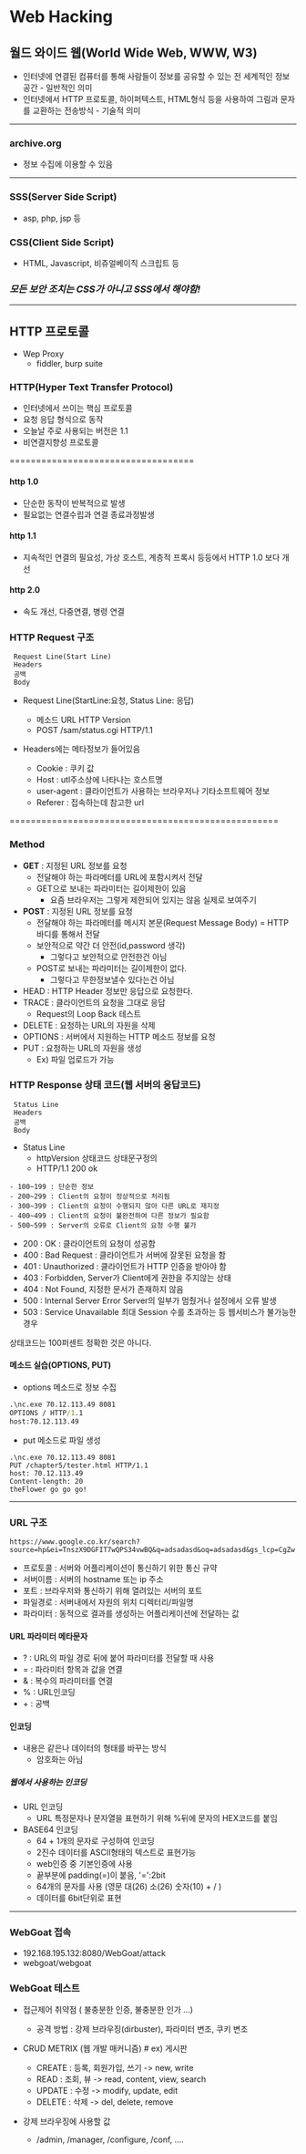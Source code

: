 # Web Hacking

## 월드 와이드 웹(World Wide Web, WWW, W3)
*  인터넷에 연결된 컴퓨터를 통해 사람들이 정보를 공유할 수 있는 전 세계적인 정보 공간 - 일반적인 의미
* 인터넷에서 HTTP 프로토콜, 하이퍼텍스트, HTML형식 등을 사용하여 그림과 문자를 교환하는 전송방식 - 기술적 의미

---
### archive.org
* 정보 수집에 이용할 수 있음


---
### SSS(Server Side Script)
* asp, php, jsp 등

### CSS(Client Side Script)
* HTML, Javascript, 비쥬얼베이직 스크립트 등

### __*모든 보안 조치는 CSS가 아니고 SSS에서 해야함!*__

---
## HTTP 프로토콜
* Wep Proxy
    - fiddler, burp suite

### HTTP(Hyper Text Transfer Protocol)
* 인터넷에서 쓰이는 핵심 프로토콜
* 요청 응답 형식으로 동작
* 오늘날 주로 사용되는 버전은 1.1
* 비연결지향성 프로토콜

===================================
#### http 1.0
* 단순한 동작이 반복적으로 발생
* 필요없는 연결수립과 연결 종료과정발생

#### http 1.1
* 지속적인 연결의 필요성, 가상 호스트, 계층적 프록시 등등에서 HTTP 1.0 보다 개선

#### http 2.0
* 속도 개선, 다중연결, 병령 연결


### HTTP Request 구조
``` 
 Request Line(Start Line)
 Headers
 공백
 Body
```
* Request Line(StartLine:요청, Status Line: 응답)
    - 메소드 URL HTTP Version
    - POST /sam/status.cgi HTTP/1.1

* Headers에는 메타정보가 들어있음
    - Cookie : 쿠키 값
    - Host : utl주소상에 나타나는 호스트명
    - user-agent : 클라이언트가 사용하는 브라우저나 기타소프트웨어 정보
    - Referer : 접속하는데 참고한 url

===================================================
### Method
* __GET__ : 지정된 URL 정보를 요청
    - 전달해야 하는 파라메터를 URL에 포함시켜서 전달
    - GET으로 보내는 파라미터는 길이제한이 있음
        + 요즘 브라우저는 그렇게 제한되어 있지는 않음
실제로 보여주기
* __POST__ : 지정된 URL 정보를 요청 
    - 전달해야 하는 파라메터를 메시지 본문(Request Message Body) = HTTP 바디를 통해서 전달
    - 보안적으로 약간 더 안전(id,password 생각)
        + 그렇다고 보안적으로 안전한건 아님
    - POST로 보내는 파라미터는 길이제한이 없다.     
        + 그렇다고 무한정보낼수 있다는건 아님
* HEAD : HTTP Header 정보만 응답으로 요청한다.
* TRACE : 클라이언트의 요청을 그대로 응답
    - Request의 Loop Back 테스트
* DELETE : 요청하는 URL의 자원을 삭제
* OPTIONS : 서버에서 지원하는 HTTP 메소드 정보를 요청
* PUT : 요청하는 URL의 자원을 생성
    - Ex) 파일 업로드가 가능

### HTTP Response 상태 코드(웹 서버의 응답코드)
``` 
 Status Line
 Headers
 공백
 Body
```
* Status Line
    - httpVersion 상태코드 상태문구정의
    - HTTP/1.1 200 ok

```
- 100~199 : 단순한 정보
- 200~299 : Client의 요청이 정상적으로 처리됨
- 300~399 : Client의 요청이 수행되지 않아 다른 URL로 재지정
- 400~499 : Client의 요청이 불완전하여 다른 정보가 필요함
- 500~599 : Server의 오류로 Client의 요청 수행 불가
```
* 200 : OK : 클라이언트의 요청이 성공함
* 400 : Bad Request : 클라이언트가 서버에 잘못된 요청을 함
* 401 : Unauthorized : 클라이언트가 HTTP 인증을 받아야 함
* 403 : Forbidden, Server가 Client에게 권한을 주지않는 상태
* 404 : Not Found, 지정한 문서가 존재하지 않음
* 500 : Internal Server Error
        Server의 일부가 멈췄거나 설정에서 오류 발생
* 503 : Service Unavailable
        최대 Session 수를 초과하는 등 웹서비스가 불가능한 경우

상태코드는 100퍼센트 정확한 것은 아니다.

#### 메소드 실습(OPTIONS, PUT)
* options 메소드로 정보 수집
```cmd
.\nc.exe 70.12.113.49 8081
OPTIONS / HTTP/1.1
host:70.12.113.49
```
* put 메소드로 파일 생성
```
.\nc.exe 70.12.113.49 8081
PUT /chapter5/tester.html HTTP/1.1
host: 70.12.113.49
Content-length: 20
theFlower go go go!
```

---
### URL 구조  
`https://www.google.co.kr/search?source=hp&ei=TnszX9DGFIT7wQPS34vwBQ&q=adsadasd&oq=adsadasd&gs_lcp=CgZw`  
* 프로토콜 : 서버와 어플리케이션이 통신하기 위한 통신 규약
* 서버이름 : 서버의 hostname 또는 ip 주소
* 포트 : 브라우저와 통신하기 위해 열려있는 서버의 포트
* 파일경로 : 서버내에서 자원의 위치 디렉터리/파일명
* 파라미터 : 동적으로 결과를 생성하는 어플리케이션에 전달하는 값

#### URL 파라미터 메타문자
* ? : URL의 파일 경로 뒤에 붙어 파라미터를 전달할 때 사용
* = : 파라미터 항목과 값을 연결
* & : 복수의 파라미터를 연결
* % : URL인코딩
* \+ : 공백

#### 인코딩
* 내용은 같은나 데이터의 형태를 바꾸는 방식
    - 암호화는 아님
##### 웹에서 사용하는 인코딩
* URL 인코딩
    - URL 특정문자나 문자열을 표현하기 위해 %뒤에   문자의 HEX코드를 붙임
* BASE64 인코딩
    - 64 + 1개의 문자로 구성하여 인코딩
    - 2진수 데이터를 ASCII형태의 텍스트로 표현가능
    - web인증 중 기본인증에 사용
    - 끝부분에 padding(=)이 붙음, '=':2bit
    - 64개의 문자를 사용 (영문 대(26) 소(26) 숫자(10) + / )
    - 데이터를 6bit단위로 표현

---
### WebGoat 접속
* 192.168.195.132:8080/WebGoat/attack
* webgoat/webgoat

### WebGoat 테스트
* 접근제어 취약점 ( 불충분한 인증, 불충분한 인가 ...)
    - 공격 방법 : 강제 브라우징(dirbuster), 파라미터 변조, 쿠키 변조

* CRUD METRIX (웹 개발 매커니즘)    # ex) 게시판
    - CREATE : 등록, 회원가입, 쓰기 -> new, write        
    - READ :  조회, 뷰  -> read, content, view, search
    - UPDATE : 수정 -> modify, update, edit
    - DELETE : 삭제 -> del, delete, remove

* 강제 브라우징에 사용할 값
    - /admin, /manager, /configure, /conf, ....